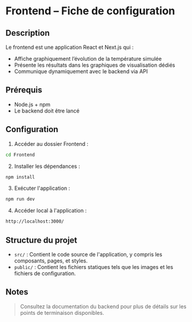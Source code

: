 # Frontend – Fiche de configuration

## Description
Le frontend est une application React et Next.js qui :  
- Affiche graphiquement l’évolution de la température simulée  
- Présente les résultats dans les graphiques de visualisation dédiés  
- Communique dynamiquement avec le backend via API  

## Prérequis
- Node.js + npm
- Le backend doit être lancé

## Configuration

1. Accéder au dossier Frontend :  
```bash
cd Frontend
```

2. Installer les dépendances :  
```bash
npm install
```

3. Exécuter l'application :  
```bash
npm run dev
```

4. Accéder local à l'application :  
```bash
http://localhost:3000/
```

## Structure du projet

- `src/` : Contient le code source de l'application, y compris les composants, pages, et styles.
- `public/` : Contient les fichiers statiques tels que les images et les fichiers de configuration.

## Notes

> Consultez la documentation du backend pour plus de détails sur les points de terminaison disponibles.